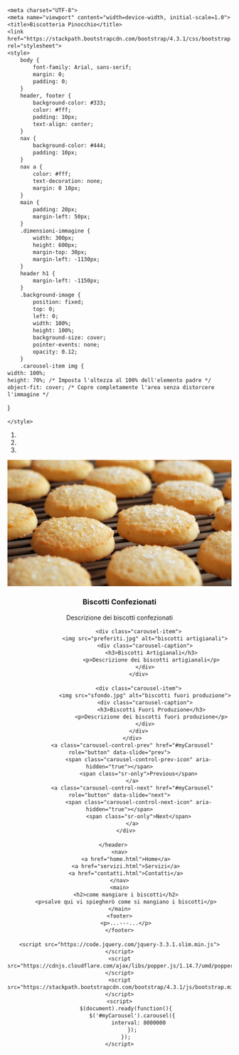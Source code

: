 <!DOCTYPE html>
<html lang="it">
<head>
    <link rel="icon" href="logo3.ico.ico" type="image/x-icon">

    <meta charset="UTF-8">
    <meta name="viewport" content="width=device-width, initial-scale=1.0">
    <title>Biscotteria Pinocchio</title>
    <link href="https://stackpath.bootstrapcdn.com/bootstrap/4.3.1/css/bootstrap.min.css" rel="stylesheet">
    <style>
        body {
            font-family: Arial, sans-serif;
            margin: 0;
            padding: 0;
        }
        header, footer {
            background-color: #333;
            color: #fff;
            padding: 10px;
            text-align: center;
        }
        nav {
            background-color: #444;
            padding: 10px;
        }
        nav a {
            color: #fff;
            text-decoration: none;
            margin: 0 10px;
        }
        main {
            padding: 20px;
            margin-left: 50px; 
        }
        .dimensioni-immagine {
            width: 300px;
            height: 600px;
            margin-top: 30px; 
            margin-left: -1130px;
        }
        header h1 {
            margin-left: -1150px;
        }
        .background-image {
            position: fixed;
            top: 0;
            left: 0;
            width: 100%;
            height: 100%;
            background-size: cover;
            pointer-events: none;
            opacity: 0.12;
        }
        .carousel-item img {
    width: 100%;
    height: 70%; /* Imposta l'altezza al 100% dell'elemento padre */
    object-fit: cover; /* Copre completamente l'area senza distorcere l'immagine */
}

    </style>
</head>
<body>
    <header>
        <div id="myCarousel" class="carousel slide" data-ride="carousel">
            <ol class="carousel-indicators">
                <li data-target="#myCarousel" data-slide-to="0" class="active"></li>
                <li data-target="#myCarousel" data-slide-to="1"></li>
                <li data-target="#myCarousel" data-slide-to="2"></li>
            </ol>
            <div class="carousel-inner">
                <div class="carousel-item active">
                    <img src="biscotti-al-burro.jpg" alt="biscotti confezionati">
                    <div class="carousel-caption">
                        <h3>Biscotti Confezionati</h3>
                        <p>Descrizione dei biscotti confezionati</p>
                    </div>
                </div>
        
                <div class="carousel-item">
                    <img src="preferiti.jpg" alt="biscotti artigianali">
                    <div class="carousel-caption">
                        <h3>Biscotti Artigianali</h3>
                        <p>Descrizione dei biscotti artigianali</p>
                    </div>
                </div>
        
                <div class="carousel-item">
                    <img src="sfondo.jpg" alt="biscotti fuori produzione">
                    <div class="carousel-caption">
                        <h3>Biscotti Fuori Produzione</h3>
                        <p>Descrizione dei biscotti fuori produzione</p>
                    </div>
                </div>
            </div>
            <a class="carousel-control-prev" href="#myCarousel" role="button" data-slide="prev">
                <span class="carousel-control-prev-icon" aria-hidden="true"></span>
                <span class="sr-only">Previous</span>
            </a>
            <a class="carousel-control-next" href="#myCarousel" role="button" data-slide="next">
                <span class="carousel-control-next-icon" aria-hidden="true"></span>
                <span class="sr-only">Next</span>
            </a>
        </div>
        
    </header>    
    <nav>
        <a href="home.html">Home</a>
        <a href="servizi.html">Servizi</a>
        <a href="contatti.html">Contatti</a>
    </nav>
    <main>
        <h2>come mangiare i biscotti</h2>
        <p>salve qui vi spiegherò come si mangiano i biscotti</p>
    </main>
    <footer>
        <p>...---...</p>
    </footer>

    <script src="https://code.jquery.com/jquery-3.3.1.slim.min.js"></script>
    <script src="https://cdnjs.cloudflare.com/ajax/libs/popper.js/1.14.7/umd/popper.min.js"></script>
    <script src="https://stackpath.bootstrapcdn.com/bootstrap/4.3.1/js/bootstrap.min.js"></script>
    <script>
        $(document).ready(function(){
            $('#myCarousel').carousel({
                interval: 8000000
            });
        });
    </script>
</body>
</html>
